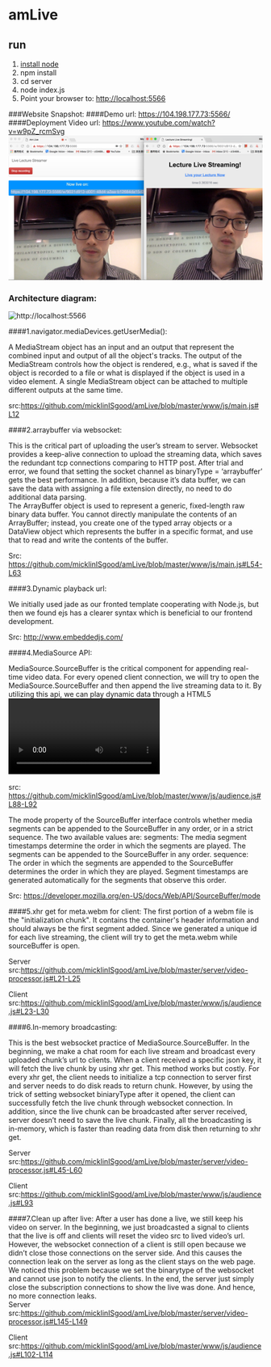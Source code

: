 # amLive

## run
1. [install node](https://nodejs.org/en/download/package-manager/)
2. npm install
3. cd server
4. node index.js
5. Point your browser to: [http://localhost:5566](http://localhost:5566) 

###Website Snapshot:
####Demo url: https://104.198.177.73:5566/
####Deployment Video url: https://www.youtube.com/watch?v=w9pZ_rcmSvg
![http://localhost:5566](https://github.com/micklinISgood/amLive/blob/master/websnap.png)

### Architecture diagram:
![http://localhost:5566](https://github.com/micklinISgood/amLive/blob/master/live_final.png) 

####1.navigator.mediaDevices.getUserMedia(): 


A MediaStream object has an input and an output that represent the combined input and output of all the object's tracks. The output of the MediaStream controls how the object is rendered, e.g., what is saved if the object is recorded to a file or what is displayed if the object is used in a video element. A single MediaStream object can be attached to multiple different outputs at the same time.

src:https://github.com/micklinISgood/amLive/blob/master/www/js/main.js#L12


####2.arraybuffer via websocket:

This is the critical part of uploading the user’s stream to server. Websocket provides a keep-alive connection to upload the streaming data, which saves the redundant tcp connections comparing to HTTP post. After trial and error, we found that setting the socket channel as binaryType = ‘arraybuffer’ gets the best performance. In addition, because it’s data buffer, we can save the data with assigning a file extension directly, no need to do additional data parsing.  
The ArrayBuffer object is used to represent a generic, fixed-length raw binary data buffer. You cannot directly manipulate the contents of an ArrayBuffer; instead, you create one of the typed array objects or a DataView object which represents the buffer in a specific format, and use that to read and write the contents of the buffer.

Src: https://github.com/micklinISgood/amLive/blob/master/www/js/main.js#L54-L63


####3.Dynamic playback url:

We initially used jade as our fronted template cooperating with Node.js, but then we found ejs has a clearer syntax which is beneficial to our frontend development.

Src: http://www.embeddedjs.com/


####4.MediaSource API:

MediaSource.SourceBuffer is the critical component for appending real-time video data. For every opened client connection, we will try to open the MediaSource.SourceBuffer and then append the live streaming data to it. By utilizing this api, we can play dynamic data through a HTML5 <video> tag. Before using this api, we tried to replace the src of the video tag periodically and failed. The simply setting of src seems can only handle static and full file playback. But if we want to splice a video in different sections of video from multiple sources, it doesn’t support. Here is why MediaSource api comes into play.

src: https://github.com/micklinISgood/amLive/blob/master/www/js/audience.js#L88-L92


The mode property of the SourceBuffer interface controls whether media segments can be appended to the SourceBuffer in any order, or in a strict sequence.
The two available values are:
segments: The media segment timestamps determine the order in which the segments are played. The segments can be appended to the SourceBuffer in any order.
sequence: The order in which the segments are appended to the SourceBuffer determines the order in which they are played. Segment timestamps are generated automatically for the segments that observe this order.

Src: https://developer.mozilla.org/en-US/docs/Web/API/SourceBuffer/mode




####5.xhr get for meta.webm for client:
The first portion of a webm file is the "initialization chunk". It contains the container's header information and should always be the first segment added. Since we generated a unique id for each live streaming, the client will try to get the meta.webm while sourceBuffer is open.

Server src:https://github.com/micklinISgood/amLive/blob/master/server/video-processor.js#L21-L25

Client src:https://github.com/micklinISgood/amLive/blob/master/www/js/audience.js#L23-L30


####6.In-memory broadcasting:

This is the best websocket practice of MediaSource.SourceBuffer. In the beginning, we make a chat room for each live stream and broadcast every uploaded chunk’s url to clients. When a client received a specific json key, it will fetch the live chunk by using xhr get. This method works but costly. For every xhr get, the client needs to initialize a tcp connection to server first and server needs to do disk reads to return chunk. However, by using the trick of setting websocket biniaryType after it opened, the client can successfully fetch the live chunk through websocket connection. In addition, since the live chunk can be broadcasted after server received, server doesn’t need to save the live chunk. Finally, all the broadcasting is in-memory, which is faster than reading data from disk then returning to xhr get.  

Server src:https://github.com/micklinISgood/amLive/blob/master/server/video-processor.js#L45-L60

Client  src:https://github.com/micklinISgood/amLive/blob/master/www/js/audience.js#L93


####7.Clean up after live:
After a user has done a live, we still keep his video on server. In the beginning, we just broadcasted a signal to clients that the live is off and clients will reset the video src to lived video’s url. However, the websocket connection of a client is still open because we didn’t close those connections on the server side. And this causes the connection leak on the server as long as the client stays on the web page. We noticed this problem because we set the binarytype of the websocket and cannot use json to notify the clients. In the end, the server just simply close the subscription connections to show the live was done. And hence, no more connection leaks.  
Server src:https://github.com/micklinISgood/amLive/blob/master/server/video-processor.js#L145-L149

Client  src:https://github.com/micklinISgood/amLive/blob/master/www/js/audience.js#L102-L114


